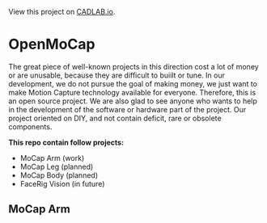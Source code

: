View this project on [CADLAB.io](https://cadlab.io/project/25006). 

# OpenMoCap
The great piece of well-known projects in this direction cost a lot of money or are unusable, because they are difficult to buiilt or tune. In our development, we do not pursue the goal of making money, we just want to make Motion Capture technology available for everyone. Therefore, this is an open source project. We are also glad to see anyone who wants to help in the development of the software or hardware part of the project. Our project oriented on DIY, and not contain deficit, rare or obsolete components.

**This repo contain follow projects:**
- MoCap Arm (work)
- MoCap Leg (planned)
- MoCap Body (planned)
- FaceRig Vision (in future)

## MoCap Arm